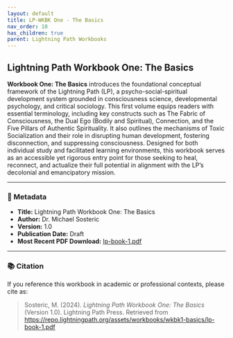 ```yaml
---
layout: default
title: LP-WKBK One - The Basics
nav_order: 10
has_children: true
parent: Lightning Path Workbooks
---
```


## Lightning Path Workbook One: The Basics

**Workbook One: The Basics** introduces the foundational conceptual framework of the Lightning Path (LP), a psycho-social-spiritual development system grounded in consciousness science, developmental psychology, and critical sociology. This first volume equips readers with essential terminology, including key constructs such as The Fabric of Consciousness, the Dual Ego (Bodily and Spiritual), Connection, and the Five Pillars of Authentic Spirituality. It also outlines the mechanisms of Toxic Socialization and their role in disrupting human development, fostering disconnection, and suppressing consciousness. Designed for both individual study and facilitated learning environments, this workbook serves as an accessible yet rigorous entry point for those seeking to heal, reconnect, and actualize their full potential in alignment with the LP’s decolonial and emancipatory mission.

---

### 📄 Metadata

- **Title:** Lightning Path Workbook One: The Basics  
- **Author:** Dr. Michael Sosteric  
- **Version:** 1.0  
- **Publication Date:** Draft  
- **Most Recent PDF Download:** [lp-book-1.pdf](https://repo.lightningpath.org/assets/workbooks/wkbk1-basics/lp-book-1.pdf)

---

### 📚 Citation

If you reference this workbook in academic or professional contexts, please cite as:

> Sosteric, M. (2024). *Lightning Path Workbook One: The Basics* (Version 1.0). Lightning Path Press. Retrieved from https://repo.lightningpath.org/assets/workbooks/wkbk1-basics/lp-book-1.pdf





